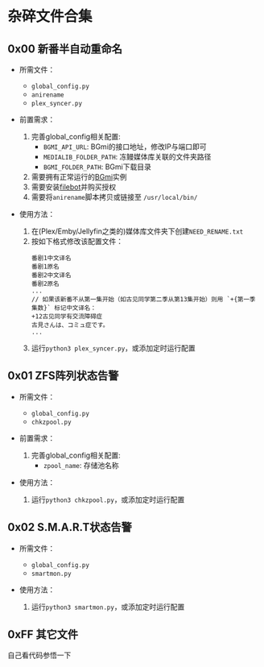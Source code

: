 # 杂碎文件合集

## 0x00 新番半自动重命名
* 所需文件：
    * `global_config.py`
    * `anirename`
    * `plex_syncer.py`

* 前置需求：
    1. 完善global_config相关配置:
        * `BGMI_API_URL`: BGmi的接口地址，修改IP与端口即可
        * `MEDIALIB_FOLDER_PATH`: 冻鳗媒体库关联的文件夹路径
        * `BGMI_FOLDER_PATH`: BGmi下载目录
    2. 需要拥有正常运行的[BGmi](https://github.com/BGmi/bgmi-docker-all-in-one)实例
    3. 需要安装[filebot](https://www.filebot.net/)并购买授权
    4. 需要将`anirename`脚本拷贝或链接至 `/usr/local/bin/`
  
* 使用方法：
    1. 在(Plex/Emby/Jellyfin之类的)媒体库文件夹下创建`NEED_RENAME.txt`
    2. 按如下格式修改该配置文件：
        ```
        番剧1中文译名
        番剧1原名
        番剧2中文译名
        番剧2原名
        ...
        // 如果该新番不从第一集开始（如古见同学第二季从第13集开始）则用 `+{第一季集数}` 标记中文译名：
        +12古见同学有交流障碍症
        古見さんは、コミュ症です。
        ...
        ```
    3. 运行`python3 plex_syncer.py`，或添加定时运行配置

## 0x01 ZFS阵列状态告警
* 所需文件：
    * `global_config.py`
    * `chkzpool.py`

* 前置需求：
    1. 完善global_config相关配置:
        * `zpool_name`: 存储池名称

* 使用方法：
    1. 运行`python3 chkzpool.py`，或添加定时运行配置

## 0x02 S.M.A.R.T状态告警
* 所需文件：
    * `global_config.py`
    * `smartmon.py`

* 使用方法：
    1. 运行`python3 smartmon.py`，或添加定时运行配置

## 0xFF 其它文件
自己看代码参悟一下
